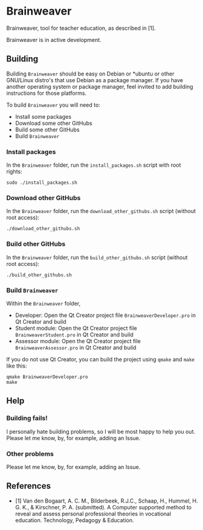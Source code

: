 # Brainweaver

Brainweaver, tool for teacher education, as described in [1].

Brainweaver is in active development.

## Building

Building `Brainweaver` should be easy on Debian or *ubuntu or other GNU/Linux distro's that use Debian as a package manager. If you have another
operating system or package manager, feel invited to add building instructions for those platforms.

To build `Brainweaver` you will need to:

 * Install some packages
 * Download some other GitHubs
 * Build some other GitHubs
 * Build `Brainweaver`

### Install packages

In the `Brainweaver` folder, run the `install_packages.sh` script with root rights:

```
sudo ./install_packages.sh
```


### Download other GitHubs

In the `Brainweaver` folder, run the `download_other_githubs.sh` script (without root access):

```
./download_other_githubs.sh
```

### Build other GitHubs

In the `Brainweaver` folder, run the `build_other_githubs.sh` script (without root access):

```
./build_other_githubs.sh
```

### Build `Brainweaver`

Within the `Brainweaver` folder, 

 * Developer: Open the Qt Creator project file `BrainweaverDeveloper.pro` in Qt Creator and build
 * Student module: Open the Qt Creator project file `BrainweaverStudent.pro` in Qt Creator and build
 * Assessor module: Open the Qt Creator project file `BrainweaverAssessor.pro` in Qt Creator and build

If you do not use Qt Creator, you can build the project using `qmake` and `make` like this:

```
qmake BrainweaverDeveloper.pro
make
```

## Help

### Building fails!

I personally hate building problems, so I will be most happy to help you out. Please let me know, by, for example, adding an Issue.

### Other problems

Please let me know, by, for example, adding an Issue.

## References

 * [1] Van den Bogaart, A. C. M., Bilderbeek, R.J.C., Schaap, H., Hummel, H. G. K., & Kirschner, P. A. (submitted). A Computer supported  method to reveal and assess personal professional theories in vocational education. Technology, Pedagogy & Education.

